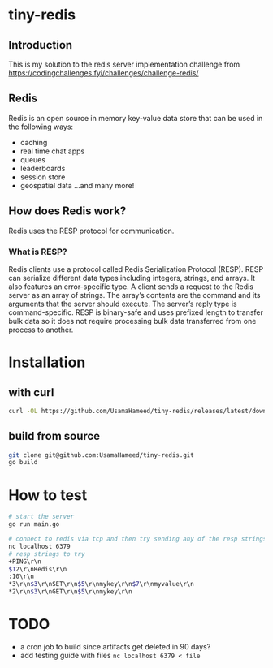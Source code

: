 # tiny-redis

## Introduction
This is my solution to the redis server implementation challenge from
https://codingchallenges.fyi/challenges/challenge-redis/

## Redis
Redis is an open source in memory key-value data store that can be used
in the following ways:
- caching
- real time chat apps
- queues
- leaderboards
- session store
- geospatial data
...and many more!

## How does Redis work?
Redis uses the RESP protocol for communication.

### What is RESP?
Redis clients use a protocol called Redis Serialization Protocol (RESP).
RESP can serialize different data types including integers, strings, and
arrays. It also features an error-specific type. A client sends a request
to the Redis server as an array of strings. The array’s contents are the
command and its arguments that the server should execute. The server’s
reply type is command-specific. RESP is binary-safe and uses prefixed
length to transfer bulk data so it does not require processing bulk data
transferred from one process to another.

# Installation

## with curl
```bash
curl -OL https://github.com/UsamaHameed/tiny-redis/releases/latest/download/tiny-redis
```

## build from source
```bash
git clone git@github.com:UsamaHameed/tiny-redis.git
go build
```

# How to test

```bash
# start the server
go run main.go

# connect to redis via tcp and then try sending any of the resp strings
nc localhost 6379
# resp strings to try
+PING\r\n
$12\r\nRedis\r\n
:10\r\n
*3\r\n$3\r\nSET\r\n$5\r\nmykey\r\n$7\r\nmyvalue\r\n
*2\r\n$3\r\nGET\r\n$5\r\nmykey\r\n
```

# TODO
- a cron job to build since artifacts get deleted in 90 days?
- add testing guide with files `nc localhost 6379 < file`
